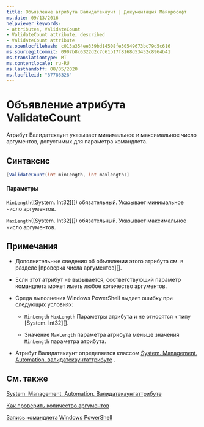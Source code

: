 ```yaml
---
title: Объявление атрибута Валидатекаунт | Документация Майкрософт
ms.date: 09/13/2016
helpviewer_keywords:
- attributes, ValidateCount
- ValidateCount attribute, described
- ValidateCount attribute
ms.openlocfilehash: c013a354ee339bd14508fe30549673bc79d5c616
ms.sourcegitcommit: 0907b8c6322d2c7c61b17f8168d53452c8964b41
ms.translationtype: MT
ms.contentlocale: ru-RU
ms.lasthandoff: 08/05/2020
ms.locfileid: "87786328"
---
```

# <a name="validatecount-attribute-declaration"></a>Объявление атрибута ValidateCount

Атрибут Валидатекаунт указывает минимальное и максимальное число аргументов, допустимых для параметра командлета.

## <a name="syntax"></a>Синтаксис

```csharp
[ValidateCount(int minLength, int maxlength)]
```

#### <a name="parameters"></a>Параметры

`MinLength`([System. Int32][]) обязательный. Указывает минимальное число аргументов.

`MaxLength`([System. Int32][]) обязательный. Указывает максимальное число аргументов.

## <a name="remarks"></a>Примечания

- Дополнительные сведения об объявлении этого атрибута см. в разделе [проверка числа аргументов][].

- Если этот атрибут не вызывается, соответствующий параметр командлета может иметь любое количество аргументов.

- Среда выполнения Windows PowerShell выдает ошибку при следующих условиях:

  - `MinLength` `MaxLength` Параметры атрибута и не относятся к типу [System. Int32][].

  - Значение `MaxLength` параметра атрибута меньше значения `MinLength` параметра атрибута.

- Атрибут Валидатекаунт определяется классом [System. Management. Automation. валидатекаунтаттрибуте][] .

## <a name="see-also"></a>См. также

[System. Management. Automation. Валидатекаунтаттрибуте][]

[Как проверить количество аргументов][]

[Запись командлета Windows PowerShell][]

[Как проверить количество аргументов]: how-to-validate-an-argument-count.md
[Запись командлета Windows PowerShell]: writing-a-windows-powershell-cmdlet.md

[System.Int32]: /dotnet/api/System.Int32
[System. Management. Automation. Валидатекаунтаттрибуте]: /dotnet/api/System.Management.Automation.ValidateCountAttribute
